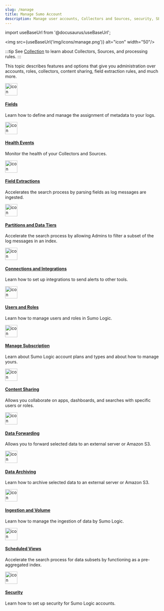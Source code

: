 ```yaml
---
slug: /manage
title: Manage Sumo Account
description: Manage user accounts, Collectors and Sources, security, SEO, and other administrative details.
---
```


import useBaseUrl from '@docusaurus/useBaseUrl';

<img src={useBaseUrl('img/icons/manage.png')} alt="icon" width="50"/>

:::tip
See [Collection](/docs/send-data/collection) to learn about Collectors, Sources, and processing rules.
:::

This topic describes features and options that give you administration over accounts, roles, collectors, content sharing, field extraction rules, and much more.

<div className="box-wrapper" >
<div className="box smallbox card">
  <div className="container">
  <a href="/docs/manage/fields"><img src={useBaseUrl('img/icons/business/user-permissions.png')} alt="icon" width="40"/><h4>Fields</h4></a>
  <p>Learn how to define and manage the assignment of metadata to your logs.</p>
  </div>
</div>
<div className="box smallbox card">
  <div className="container">
  <a href="/docs/manage/health-events"><img src={useBaseUrl('img/icons/business/user-permissions.png')} alt="icon" width="40"/><h4>Health Events</h4></a>
  <p>Monitor the health of your Collectors and Sources.</p>
  </div>
</div>
<div className="box smallbox card">
  <div className="container">
  <a href="/docs/manage/field-extractions"><img src={useBaseUrl('img/icons/business/user-permissions.png')} alt="icon" width="40"/><h4>Field Extractions</h4></a>
  <p>Accelerates the search process by parsing fields as log messages are ingested.</p>
  </div>
</div>
<div className="box smallbox card">
  <div className="container">
  <a href="/docs/manage/partitions-data-tiers"><img src={useBaseUrl('img/icons/business/user-permissions.png')} alt="icon" width="40"/><h4>Partitions and Data Tiers</h4></a>
  <p>Accelerate the search process by allowing Admins to filter a subset of the log messages in an index.</p>
  </div>
</div>
<div className="box smallbox card">
  <div className="container">
  <a href="/docs/manage/connections-integrations"><img src={useBaseUrl('img/icons/business/user-permissions.png')} alt="icon" width="40"/><h4>Connections and Integrations</h4></a>
  <p>Learn how to set up integrations to send alerts to other tools.</p>
  </div>
</div>
<div className="box smallbox card">
  <div className="container">
  <a href="/docs/manage/users-roles"><img src={useBaseUrl('img/icons/business/user-permissions.png')} alt="icon" width="40"/><h4>Users and Roles</h4></a>
  <p>Learn how to manage users and roles in Sumo Logic.</p>
  </div>
</div>
<div className="box smallbox card">
  <div className="container">
  <a href="/docs/manage/manage-subscription"><img src={useBaseUrl('img/icons/business/user-permissions.png')} alt="icon" width="40"/><h4>Manage Subscription</h4></a>
  <p>Learn about Sumo Logic account plans and types and about how to manage yours.</p>
  </div>
</div>
<div className="box smallbox card">
  <div className="container">
  <a href="/docs/manage/content-sharing"><img src={useBaseUrl('img/icons/business/user-permissions.png')} alt="icon" width="40"/><h4>Content Sharing</h4></a>
  <p>Allows you collaborate on apps, dashboards, and searches with specific users or roles.</p>
  </div>
</div>
<div className="box smallbox card">
  <div className="container">
  <a href="/docs/manage/data-forwarding"><img src={useBaseUrl('img/icons/business/user-permissions.png')} alt="icon" width="40"/><h4>Data Forwarding</h4></a>
  <p>Allows you to forward selected data to an external server or Amazon S3.</p>
  </div>
</div>
<div className="box smallbox card">
  <div className="container">
  <a href="/docs/manage/data-archiving"><img src={useBaseUrl('img/icons/business/user-permissions.png')} alt="icon" width="40"/><h4>Data Archiving</h4></a>
  <p>Learn how to archive selected data to an external server or Amazon S3.</p>
  </div>
</div>
<div className="box smallbox card">
  <div className="container">
  <a href="/docs/manage/ingestion-volume"><img src={useBaseUrl('img/icons/business/user-permissions.png')} alt="icon" width="40"/><h4>Ingestion and Volume</h4></a>
  <p>Learn how to manage the ingestion of data by Sumo Logic.</p>
  </div>
</div>
<div className="box smallbox card">
  <div className="container">
  <a href="/docs/manage/scheduled-views"><img src={useBaseUrl('img/icons/business/user-permissions.png')} alt="icon" width="40"/><h4>Scheduled Views</h4></a>
  <p>Accelerate the search process for data subsets by functioning as a pre-aggregated index.</p>
  </div>
</div>
<div className="box smallbox card">
  <div className="container">
  <a href="/docs/manage/security"><img src={useBaseUrl('img/icons/business/user-permissions.png')} alt="icon" width="40"/><h4>Security</h4></a>
  <p>Learn how to set up security for Sumo Logic accounts.</p>
  </div>
</div>
</div>
